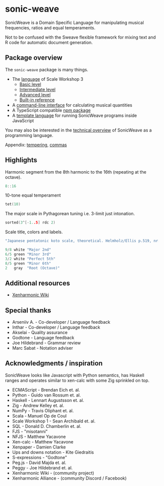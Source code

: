 # sonic-weave
SonicWeave is a Domain Specific Language for manipulating musical frequencies, ratios and equal temperaments.

Not to be confused with the Sweave flexible framework for mixing text and R code for automatic document generation.

## Package overview
The `sonic-weave` package is many things.

- The [language](https://github.com/xenharmonic-devs/sonic-weave/blob/main/documentation/dsl.md) of Scale Workshop 3
  - [Basic level](https://github.com/xenharmonic-devs/sonic-weave/blob/main/documentation/dsl.md)
  - [Intermediate level](https://github.com/xenharmonic-devs/sonic-weave/blob/main/documentation/intermediate-dsl.md)
  - [Advanced level](https://github.com/xenharmonic-devs/sonic-weave/blob/main/documentation/advanced-dsl.md)
  - [Built-in reference](https://github.com/xenharmonic-devs/sonic-weave/blob/main/documentation/BUILTIN.md)
- A [command-line interface](https://github.com/xenharmonic-devs/sonic-weave/blob/main/documentation/cli.md) for calculating musical quantities
- A TypeScript compatible [npm package](https://github.com/xenharmonic-devs/sonic-weave/blob/main/documentation/package.md)
- A [template language](https://github.com/xenharmonic-devs/sonic-weave/blob/main/documentation/tag.md) for running SonicWeave programs inside JavaScript

You may also be interested in the [technical overview](https://github.com/xenharmonic-devs/sonic-weave/blob/main/documentation/technical.md) of SonicWeave as a programming language.

Appendix: [tempering](https://github.com/xenharmonic-devs/sonic-weave/blob/main/documentation/tempering.md), [commas](https://github.com/xenharmonic-devs/sonic-weave/blob/main/documentation/commas.md)

## Highlights
Harmonic segment from the 8th harmonic to the 16th (repeating at the octave).
```c
8::16
```

10-tone equal temperament
```c
tet(10)
```

The major scale in Pythagorean tuning i.e. 3-limit just intonation.
```c
sorted(3^[-1..5] rdc 2)
```

Scale title, colors and labels.
```c
"Japanese pentatonic koto scale, theoretical. Helmholz/Ellis p.519, nr.110"

9/8 white "Major 2nd"
6/5 green "Minor 3rd"
3/2 white "Perfect 5th"
8/5 green "Minor 6th"
2   gray  "Root (Octave)"
```

## Additional resources
* [Xenharmonic Wiki](https://en.xen.wiki/)

## Special thanks
* Arseniiv A. - Co-developer / Language feedback
* Inthar - Co-developer / Language feedback
* Akselai - Quality assurance
* Godtone - Language feedback
* Joe Hildebrand - Grammar review
* Marc Sabat - Notation adviser

## Acknowledgments / inspiration
SonicWeave looks like Javascript with Python semantics, has Haskell ranges and operates similar to xen-calc with some Zig sprinkled on top.

* ECMAScript - Brendan Eich et. al.
* Python - Guido van Rossum et. al.
* Haskell - Lennart Augustsson et. al.
* Zig - Andrew Kelley et. al.
* NumPy - Travis Oliphant et. al.
* Scala - Manuel Op de Coul
* Scale Workshop 1 - Sean Archibald et. al.
* SQL - Donald D. Chamberlin et. al.
* FJS - "misotanni"
* NFJS - Matthew Yacavone
* Xen-calc - Matthew Yacavone
* Xenpaper - Damien Clarke
* Ups and downs notation - Kite Giedraitis
* S-expressions - "Godtone"
* Peg.js - David Majda et. al.
* Peggy - Joe Hildebrand et. al.
* Xenharmonic Wiki - (community project)
* Xenharmonic Alliance - (community Discord / Facebook)
